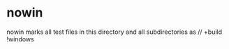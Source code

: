 nowin
=====

nowin marks all test files in this directory and all subdirectories as // +build !windows
